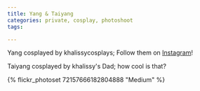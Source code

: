 ```yaml
---
title: Yang & Taiyang
categories: private, cosplay, photoshoot
tags: 

---
```


Yang cosplayed by khalissycosplays; Follow them on [Instagram](https://www.instagram.com/khalissycosplays)!

Taiyang cosplayed by khalissy's Dad; how cool is that?

{% flickr_photoset 72157666182804888 "Medium" %}